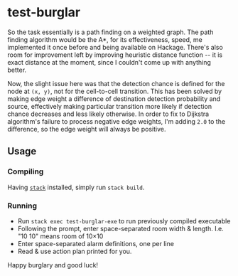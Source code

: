 # test-burglar

So the task essentially is a path finding on a weighted graph. 
The path finding algorithm would be the A*, for its effectiveness, 
speed, me implemented it once before and being available on Hackage. 
There's also room for improvement left by improving heuristic distance 
function -- it is exact distance at the moment, since I couldn't come up 
with anything better.

Now, the slight issue here was that the detection chance is defined for 
the node at `(x, y)`, not for the cell-to-cell transition. This has been solved 
by making edge weight a difference of destination detection probability 
and source, effectively making particular transition more likely if detection 
chance decreases and less likely otherwise. In order to fix to Dijkstra 
algorithm's failure to process negative edge weights, I'm adding `2.0` 
to the difference, so the edge weight will always be positive. 

## Usage

### Compiling

Having [`stack`](http://haskellstack.com/) installed, simply run `stack build`.

### Running

*   Run `stack exec test-burglar-exe` to run previously compiled executable
*   Following the prompt, enter space-separated room width & length. I.e. "10 10" 
    means room of 10×10
*   Enter space-separated alarm definitions, one per line
*   Read & use action plan printed for you.

Happy burglary and good luck!
